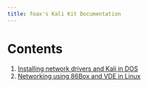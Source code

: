 ```yaml
---
title: foax's Kali Kit Documentation
---
```


# Contents

1. [Installing network drivers and Kali in DOS](install.md)
2. [Networking using 86Box and VDE in Linux](86box_linux.md)
